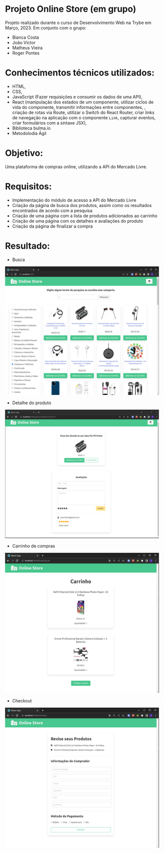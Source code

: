 # Projeto Online Store (em grupo)

Projeto realizado durante o curso de Desenvolvimento Web na Trybe em Março, 2023. Em conjunto com o grupo:
- Bianca Costa
- João Victor
- Matheus Vieira
- Roger Pontes

# Conhecimentos técnicos utilizados: 

* HTML,
* CSS, 
* JavaScript (Fazer requisições e consumir os dados de uma API),
* React (manipulação dos estados de um componente, utilizar ciclos de vida do componente, transmitir informações entre componentes, , criação de rotas via Route, utilizar o Switch do React Router, criar links de navegação na aplicação com o componente `Link`, capturar eventos, criar formulários com a sintaxe JSX),
* Biblioteca bulma.io
* Metodolodia Ágil

# Objetivo:

Uma plataforma de compras online, utilizando a API do Mercado Livre.

# Requisitos:

* Implementação do módulo de acesso a API do Mercado Livre
* Criação da página de busca dos produtos, assim como os resultados encontrados de acordo com a pesquisa
* Criação de uma página com a lista de produtos adicionados ao carrinho
* Criação de uma página com os detalhes e avaliações do produto
* Criação da página de finalizar a compra

# Resultado:

* Busca

![resultado do meu projeto](./src/img/online-store-search.png)

* Detalhe do produto

![resultado do meu projeto](./src/img/online-store-product-details.png)

* Carrinho de compras

![resultado do meu projeto](./src/img/online-store-shopping-cart.png)

* Checkout

![resultado do meu projeto](./src/img/online-store-checkout.png)
